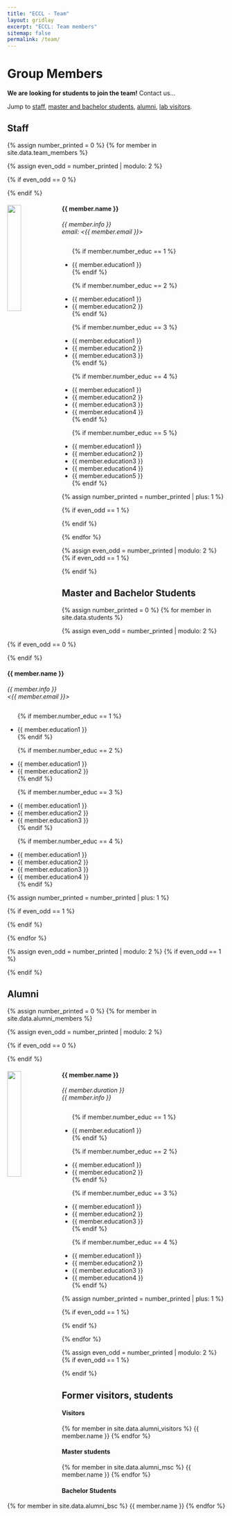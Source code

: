 ```yaml
---
title: "ECCL - Team"
layout: gridlay
excerpt: "ECCL: Team members"
sitemap: false
permalink: /team/
---
```


# Group Members

 **We are  looking for students to join the team!** Contact us...


Jump to [staff](#staff), [master and bachelor students](#master-and-bachelor-students), [alumni](#alumni), [lab visitors](#lab-visitors).

## Staff
{% assign number_printed = 0 %}
{% for member in site.data.team_members %}

{% assign even_odd = number_printed | modulo: 2 %}

{% if even_odd == 0 %}
<div class="row">
{% endif %}

<div class="col-sm-6 clearfix">
  <img src="{{ site.url }}{{ site.baseurl }}/images/teampic/{{ member.photo }}" class="img-responsive" width="25%" style="float: left" />
  <h4>{{ member.name }}</h4>
  <i>{{ member.info }}<br>email: <{{ member.email }}></i>
  <ul style="overflow: hidden">

  {% if member.number_educ == 1 %}
  <li> {{ member.education1 }} </li>
  {% endif %}

  {% if member.number_educ == 2 %}
  <li> {{ member.education1 }} </li>
  <li> {{ member.education2 }} </li>
  {% endif %}

  {% if member.number_educ == 3 %}
  <li> {{ member.education1 }} </li>
  <li> {{ member.education2 }} </li>
  <li> {{ member.education3 }} </li>
  {% endif %}

  {% if member.number_educ == 4 %}
  <li> {{ member.education1 }} </li>
  <li> {{ member.education2 }} </li>
  <li> {{ member.education3 }} </li>
  <li> {{ member.education4 }} </li>
  {% endif %}

  {% if member.number_educ == 5 %}
  <li> {{ member.education1 }} </li>
  <li> {{ member.education2 }} </li>
  <li> {{ member.education3 }} </li>
  <li> {{ member.education4 }} </li>
  <li> {{ member.education5 }} </li>
  {% endif %}

  </ul>
</div>

{% assign number_printed = number_printed | plus: 1 %}

{% if even_odd == 1 %}
</div>
{% endif %}

{% endfor %}

{% assign even_odd = number_printed | modulo: 2 %}
{% if even_odd == 1 %}
</div>
{% endif %}




## Master and Bachelor Students
{% assign number_printed = 0 %}
{% for member in site.data.students %}

{% assign even_odd = number_printed | modulo: 2 %}

{% if even_odd == 0 %}
<div class="row">
{% endif %}

<div class="col-sm-6 clearfix">
  <h4>{{ member.name }}</h4>
  <i>{{ member.info }}<br> <{{ member.email }}></i>
  <ul style="overflow: hidden">

  {% if member.number_educ == 1 %}
  <li> {{ member.education1 }} </li>
  {% endif %}

  {% if member.number_educ == 2 %}
  <li> {{ member.education1 }} </li>
  <li> {{ member.education2 }} </li>
  {% endif %}

  {% if member.number_educ == 3 %}
  <li> {{ member.education1 }} </li>
  <li> {{ member.education2 }} </li>
  <li> {{ member.education3 }} </li>
  {% endif %}

  {% if member.number_educ == 4 %}
  <li> {{ member.education1 }} </li>
  <li> {{ member.education2 }} </li>
  <li> {{ member.education3 }} </li>
  <li> {{ member.education4 }} </li>
  {% endif %}

  </ul>
</div>

{% assign number_printed = number_printed | plus: 1 %}

{% if even_odd == 1 %}
</div>
{% endif %}

{% endfor %}

{% assign even_odd = number_printed | modulo: 2 %}
{% if even_odd == 1 %}
</div>
{% endif %}


## Alumni

{% assign number_printed = 0 %}
{% for member in site.data.alumni_members %}

{% assign even_odd = number_printed | modulo: 2 %}

{% if even_odd == 0 %}
<div class="row">
{% endif %}

<div class="col-sm-6 clearfix">
  <img src="{{ site.url }}{{ site.baseurl }}/images/teampic/{{ member.photo }}" class="img-responsive" width="25%" style="float: left" />
  <h4>{{ member.name }}</h4>
  <i>{{ member.duration }} <br> {{ member.info }}</i>
  <ul style="overflow: hidden">
  
  {% if member.number_educ == 1 %}
  <li> {{ member.education1 }} </li>
  {% endif %}

  {% if member.number_educ == 2 %}
  <li> {{ member.education1 }} </li>
  <li> {{ member.education2 }} </li>
  {% endif %}

  {% if member.number_educ == 3 %}
  <li> {{ member.education1 }} </li>
  <li> {{ member.education2 }} </li>
  <li> {{ member.education3 }} </li>
  {% endif %}

  {% if member.number_educ == 4 %}
  <li> {{ member.education1 }} </li>
  <li> {{ member.education2 }} </li>
  <li> {{ member.education3 }} </li>
  <li> {{ member.education4 }} </li>
  {% endif %}
  
  </ul>
</div>

{% assign number_printed = number_printed | plus: 1 %}

{% if even_odd == 1 %}
</div>
{% endif %}

{% endfor %}

{% assign even_odd = number_printed | modulo: 2 %}
{% if even_odd == 1 %}
</div>
{% endif %}

## Former visitors, students
<div class="row">

<div class="col-sm-4 clearfix">
<h4>Visitors</h4>
{% for member in site.data.alumni_visitors %}
{{ member.name }}
{% endfor %}
</div>

<div class="col-sm-4 clearfix">
<h4>Master students</h4>
{% for member in site.data.alumni_msc %}
{{ member.name }}
{% endfor %}
</div>

<div class="col-sm-4 clearfix">
<h4>Bachelor Students</h4>
{% for member in site.data.alumni_bsc %}
{{ member.name }}
{% endfor %}
</div>

</div>
